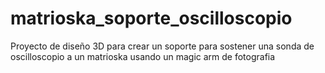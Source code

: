 # matrioska_soporte_oscilloscopio
Proyecto de diseño 3D para crear un soporte para sostener una sonda de oscilloscopio a un matrioska usando un magic arm de fotografia

